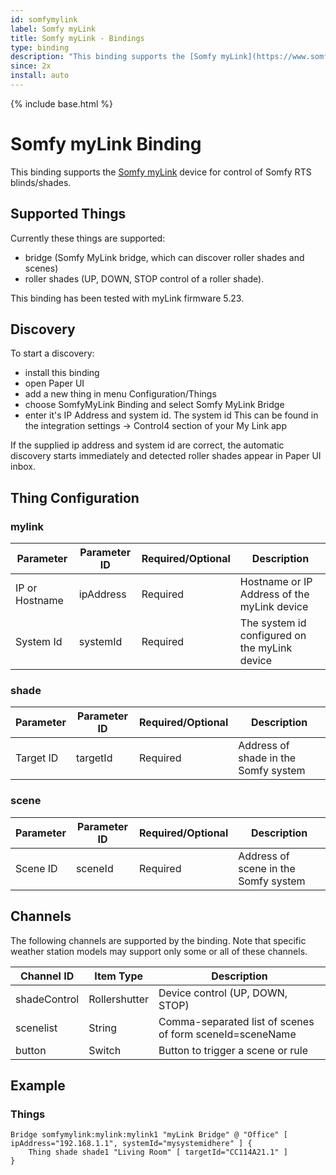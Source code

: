 ```yaml
---
id: somfymylink
label: Somfy myLink
title: Somfy myLink - Bindings
type: binding
description: "This binding supports the [Somfy myLink](https://www.somfysystems.com/en-us/products/1811403/mylink-) device for control of Somfy RTS blinds/shades."
since: 2x
install: auto
---
```


<!-- Attention authors: Do not edit directly. Please add your changes to the appropriate source repository -->

{% include base.html %}

# Somfy myLink Binding

This binding supports the [Somfy myLink](https://www.somfysystems.com/en-us/products/1811403/mylink-) device for control of Somfy RTS blinds/shades.

## Supported Things

Currently these things are supported:

- bridge (Somfy MyLink bridge, which can discover roller shades and scenes)
- roller shades (UP, DOWN, STOP control of a roller shade).

This binding has been tested with myLink firmware 5.23.

## Discovery

To start a discovery:
 
- install this binding
- open Paper UI
- add a new thing in menu Configuration/Things
- choose SomfyMyLink Binding and select Somfy MyLink Bridge
- enter it's IP Address and system id. The system id This can be found in the integration settings -> Control4 section of your My Link app
 
If the supplied ip address and system id are correct, the automatic discovery starts immediately and detected roller shades appear in Paper UI inbox.

## Thing Configuration

### mylink

| Parameter        | Parameter ID      | Required/Optional | Description |
|------------------|-------------------|-------------------|-------------|
| IP or Hostname   | ipAddress         | Required          | Hostname or IP Address of the myLink device |
| System Id        | systemId          | Required          | The system id configured on the myLink device  |

### shade

| Parameter        | Parameter ID      | Required/Optional | Description |
|------------------|-------------------|-------------------|-------------|
| Target ID        | targetId          | Required          | Address of shade in the Somfy system |

### scene

| Parameter        | Parameter ID      | Required/Optional | Description |
|------------------|-------------------|-------------------|-------------|
| Scene ID         | sceneId           | Required          | Address of scene in the Somfy system |

## Channels

The following channels are supported by the binding. Note that specific weather station models may support only some or all of these channels.

| Channel ID                      | Item Type               | Description                                                   |
|---------------------------------|-------------------------|---------------------------------------------------------------|
| shadeControl                    | Rollershutter           | Device control (UP, DOWN, STOP)                               |
| scenelist                       | String                  | Comma-separated list of scenes of form sceneId=sceneName      |
| button                          | Switch                  | Button to trigger a scene or rule                             |

## Example

### Things

```
Bridge somfymylink:mylink:mylink1 "myLink Bridge" @ "Office" [ ipAddress="192.168.1.1", systemId="mysystemidhere" ] {
    Thing shade shade1 "Living Room" [ targetId="CC114A21.1" ]
}
```